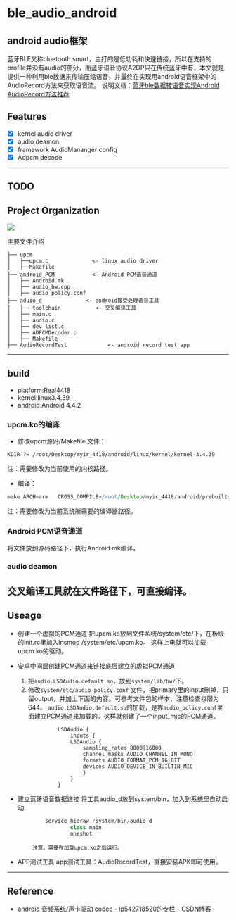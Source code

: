 ble_audio_android
========


android audio框架
--------
蓝牙BLE又称bluetooth smart，主打的是低功耗和快速链接，所以在支持的profile并没有audio的部分，而蓝牙语音协议A2DP只在传统蓝牙中有，本文就是提供一种利用ble数据来传输压缩语音，并最终在实现用android语音框架中的AudioRecord方法来获取语音流。
说明文档：[蓝牙ble数据转语音实现Android AudioRecord方法推荐](https://www.cnblogs.com/zozo825117/p/10272395.html)

## Features

- [x] kernel audio driver
- [x] audio deamon
- [x] framework AudioMananger config
- [x] Adpcm decode

--------

## TODO


## Project Organization
![](http://ww1.sinaimg.cn/large/98df967fgy1fz89c5z2iej20ak0h7js4.jpg)

主要文件介绍

    ├── upcm
	│   ├──upcm.c		       <- linux audio driver
	│   ├──Makefile			   
    ├── android_PCM            <- Android PCM语音通道
	│   ├── Android.mk     
	│   ├── audio_hw.cpp   
	│   ├── audio_policy.conf   
    ├── aduio_d              <- android接受处理语音工具
	│   ├── toolchain			<- 交叉编译工具
	│   ├── main.c     
	│   ├── audio.c   
	│   ├── dev_list.c 
	│   ├── ADPCMDecoder.c
	│   ├── Makefile
    ├── AudioRecordTest				<- android record test app
--------
## build

- platform:Real4418
- kernel:linux3.4.39
- android:Android 4.4.2

### upcm.ko的编译
- 修改upcm源码/Makefile 文件：

``` dts
KDIR ?= /root/Desktop/myir_4418/android/linux/kernel/kernel-3.4.39 
```

注：需要修改为当前使用的内核路径。

- 编译：

``` groovy
make ARCH=arm 	CROSS_COMPILE=/root/Desktop/myir_4418/android/prebuilts/gcc/linux-x86/arm/arm-eabi-4.7/bin/arm-ea	bi-
```

注：需要修改为当前系统所需要的编译器路径。

### Android PCM语音通道
将文件放到源码路径下，执行Android.mk编译。

### audio deamon
交叉编译工具就在文件路径下，可直接编译。
--------
## Useage
- 创建一个虚拟的PCM通道
	把upcm.ko放到文件系统/system/etc/下，在板级的init.rc里加入insmod /system/etc/upcm.ko。
	这样上电就可以加载upcm.ko的驱动。

- 安卓中间层创建PCM通道来链接底层建立的虚拟PCM通道
	1.  把`audio.LSDAudio.default.so`，放到`system/lib/hw/`下。
	2.  修改`system/etc/audio_policy.conf` 文件，把primary里的input删掉，只留output，并加上下面的内容。可参考文件包的样本，注意检查权限为644。
		`audio.LSDAudio.default.so`的加载，是靠`audio_policy.conf`里面建立PCM通道来加载的。这样就创建了一个input_mic的PCM通道。
``` nginx
				LSDAudio {
					inputs {
					LSDAudio {
						sampling_rates 8000|16000
						channel_masks AUDIO_CHANNEL_IN_MONO
						formats AUDIO_FORMAT_PCM_16_BIT
						devices AUDIO_DEVICE_IN_BUILTIN_MIC
						}
					}
				}
```
- 建立蓝牙语音数据连接
	将工具audio_d放到system/bin，加入到系统里自动启动
``` scala
			service hidraw /system/bin/audio_d
					class main
					oneshot
```
			注意，需要在加载upcm.ko之后运行。

- APP测试工具
	app测试工具：AudioRecordTest，直接安装APK即可使用。
--------
##  Reference

-  [android 音频系统/声卡驱动 codec - lp542718520的专栏 - CSDN博客](https://blog.csdn.net/lp542718520/article/details/70234312) 


